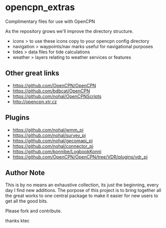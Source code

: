 opencpn_extras
==============

Complimentary files for use with OpenCPN

As the repository grows we'll improve the directory structure. 

* icons > to use these icons copy to your opencpn config directory
* navigation > waypoints/nav marks useful for navigational purposes
* tides > data files for tide calculations
* weather > layers relating to weather services or features


Other great links
-----------------

- https://github.com/OpenCPN/OpenCPN
- https://github.com/bdbcat/OpenCPN
- https://github.com/nohal/OpenCPNScripts
- http://opencpn.xtr.cz

Plugins
-------

- https://github.com/nohal/wmm_pi
- https://github.com/nohal/survey_pi
- https://github.com/nohal/gecomapi_pi
- https://github.com/nohal/connector_pi
- https://github.com/konnibe/LogbookKonni
- https://github.com/OpenCPN/OpenCPN/tree/VDR/plugins/vdr_pi


Author Note 
-----------

This is by no means an exhaustive collection, its just the beginning, every day I find 
new additions. The porpose of this project is to bring together all the great works
to one central package to make it easier for new users to get all the good bits.

Please fork and contribute.

thanks
ktec
